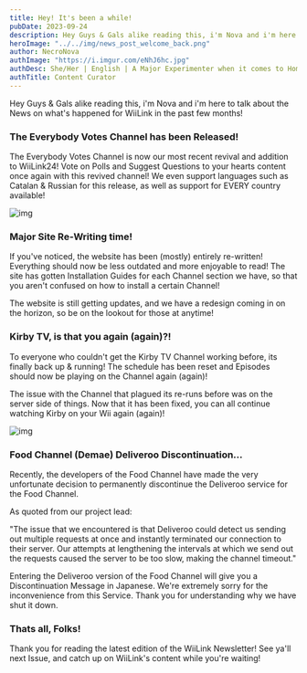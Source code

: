 ```yaml
---
title: Hey! It's been a while!
pubDate: 2023-09-24
description: Hey Guys & Gals alike reading this, i'm Nova and i'm here to talk about the News on what's happened for WiiLink in the past few months!
heroImage: "../../img/news_post_welcome_back.png"
author: NecroNova
authImage: "https://i.imgur.com/eNhJ6hc.jpg"
authDesc: She/Her | English | A Major Experimenter when it comes to Homebrew Software for Nintendo Consoles.
authTitle: Content Curator
---
```


Hey Guys & Gals alike reading this, i'm Nova and i'm here to talk about the News on what's happened for WiiLink in the past few months!

### The Everybody Votes Channel has been Released!

The Everybody Votes Channel is now our most recent revival and addition to WiiLink24! Vote on Polls and Suggest Questions to your hearts content once again with this revived channel! We even support languages such as Catalan & Russian for this release, as well as support for EVERY country available!

![img](https://raw.githubusercontent.com/WiiLink24/web/main/public/img/EVC_Banner.webp)
### Major Site Re-Writing time!

If you've noticed, the website has been (mostly) entirely re-written! Everything should now be less outdated and more enjoyable to read!
The site has gotten Installation Guides for each Channel section we have, so that you aren't confused on how to install a certain Channel!

The website is still getting updates, and we have a redesign coming in on the horizon, so be on the lookout for those at anytime!

### Kirby TV, is that you again (again)?!

To everyone who couldn't get the Kirby TV Channel working before, its finally back up & running! The schedule has been reset and Episodes should now be playing on the Channel again (again)!

The issue with the Channel that plagued its re-runs before was on the server side of things. Now that it has been fixed, you can all continue watching Kirby on your Wii again (again)!

![img](https://cdn.wikirby.com/2/24/KRBaY_E001_end_scene_screenshot.png)

### Food Channel (Demae) Deliveroo Discontinuation...

Recently, the developers of the Food Channel have made the very unfortunate decision to permanently discontinue the Deliveroo service for the Food Channel.

As quoted from our project lead:

"The issue that we encountered is that Deliveroo could detect us sending out multiple requests at once and instantly terminated our connection to their server. Our attempts at lengthening the intervals at which we send out the requests caused the server to be too slow, making the channel timeout."

Entering the Deliveroo version of the Food Channel will give you a Discontinuation Message in Japanese.
We're extremely sorry for the inconvenience from this Service. Thank you for understanding why we have shut it down.

### Thats all, Folks!

Thank you for reading the latest edition of the WiiLink Newsletter! See ya'll next Issue, and catch up on WiiLink's content while you're waiting!